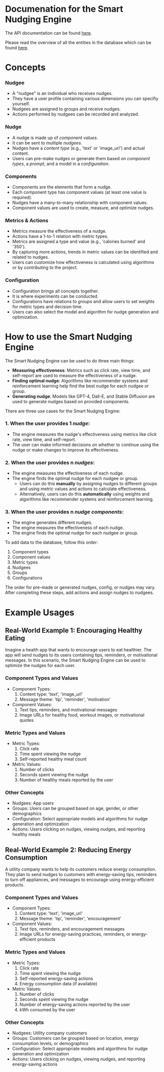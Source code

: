 # Documenation for the Smart Nudging Engine
The API documentation can be found [here](API.md).

Please read the overview of all the entities in the database which can be found [here](database.md).

# Concepts

### Nudgee

- A "nudgee" is an individual who receives nudges.
- They have a user profile containing various dimensions you can specifiy yourself.
- Nudgees are assigned to groups and receive nudges.
- Actions performed by nudgees can be recorded and analyzed.

### Nudge

- A nudge is made up of *component values*.
- It can be sent to multiple *nudgees*.
- Nudges have a *content type* (e.g., 'text' or 'image_url') and actual content.
- Users can pre-make nudges or generate them based on *component types*, a *prompt*, and a model in a *configuration*.

### Components

- Components are the elements that form a nudge.
- Each component type has component values (at least one value is required).
- Nudges have a many-to-many relationship with component values.
- Component values are used to create, measure, and optimize nudges.

### Metrics & Actions

- Metrics measure the effectiveness of a nudge.
- Actions have a 1-to-1 relation with metric types.
- Metrics are assigned a type and value (e.g., 'calories burned' and '350').
- By capturing more actions, trends in metric values can be identified and related to nudges.
- Users can customize how effectiveness is calculated using algorithms or by contributing to the project.

### Configuration

- Configuration brings all concepts together.
- It is where experiments can be conducted.
- Configurations have relations to *groups* and allow users to set weights for metric types and decision time.
- Users can also select the model and algorithm for nudge generation and optimization.

# How to use the Smart Nudging Engine

The Smart Nudging Engine can be used to do three main things:

* **Measuring effectiveness**: Metrics such as click rate, view time, and self-report are used to measure the effectiveness of a nudge.
* **Finding optimal nudge**: Algorithms like recommender systems and reinforcement learning help find the best nudge for each nudgee or group.
* **Generating nudge**: Models like GPT-4, Dall-E, and Stable Diffusion are used to generate nudges based on provided components.

There are three use cases for the Smart Nudging Engine:

### 1. When the user provides **1** *nudge*:

- The engine measures the nudge's effectiveness using metrics like click rate, view time, and self-report.
- The user can make informed decisions on whether to continue using the nudge or make changes to improve its effectiveness.

### 2. When the user provides **n** *nudges*:

- The engine measures the effectiveness of each nudge.
- The engine finds the optimal nudge for each nudgee or group.
    - Users can do this **manually** by assigning nudges to different groups and using metric values and actions to calculate effectiveness.
    - Alternatively, users can do this **automatically** using weights and algorithms like recommender systems and reinforcement learning.

### 3. When the user provides **n** *nudge components*:

- The engine generates different nudges.
- The engine measures the effectiveness of each nudge.
- The engine finds the optimal nudge for each nudgee or group.

To add data to the database, follow this order:

1. Component types
2. Component values
3. Metric types
4. Nudgees
5. Groups
6. Configurations

The order for pre-made or generated nudges, config, or nudges may vary. After completing these steps, add actions and assign nudges to nudgees.

# Example Usages

## Real-World Example 1: Encouraging Healthy Eating

Imagine a health app that wants to encourage users to eat healthier. The app will send nudges to its users containing tips, reminders, or motivational messages. In this scenario, the Smart Nudging Engine can be used to optimize the nudges for each user.

### Component Types and Values

- Component Types:
    1. Content type: 'text', 'image_url'
    2. Message theme: 'tip', 'reminder', 'motivation'
- Component Values:
    1. Text tips, reminders, and motivational messages
    2. Image URLs for healthy food, workout images, or motivational quotes

### Metric Types and Values

- Metric Types:
    1. Click rate
    2. Time spent viewing the nudge
    3. Self-reported healthy meal count
- Metric Values:
    1. Number of clicks
    2. Seconds spent viewing the nudge
    3. Number of healthy meals reported by the user

### Other Concepts

- Nudgees: App users
- Groups: Users can be grouped based on age, gender, or other demographics
- Configuration: Select appropriate models and algorithms for nudge generation and optimization
- Actions: Users clicking on nudges, viewing nudges, and reporting healthy meals

## Real-World Example 2: Reducing Energy Consumption

A utility company wants to help its customers reduce energy consumption. They plan to send nudges to customers with energy-saving tips, reminders to turn off appliances, and messages to encourage using energy-efficient products.

### Component Types and Values

- Component Types:
    1. Content type: 'text', 'image_url'
    2. Message theme: 'tip', 'reminder', 'encouragement'
- Component Values:
    1. Text tips, reminders, and encouragement messages
    2. Image URLs for energy-saving practices, reminders, or energy-efficient products

### Metric Types and Values

- Metric Types:
    1. Click rate
    2. Time spent viewing the nudge
    3. Self-reported energy-saving actions
    4. Energy consumption data (if available)
- Metric Values:
    1. Number of clicks
    2. Seconds spent viewing the nudge
    3. Number of energy-saving actions reported by the user
    4. kWh consumed by the user

### Other Concepts

- Nudgees: Utility company customers
- Groups: Customers can be grouped based on location, energy consumption levels, or demographics
- Configuration: Select appropriate models and algorithms for nudge generation and optimization
- Actions: Users clicking on nudges, viewing nudges, and reporting energy-saving actions

